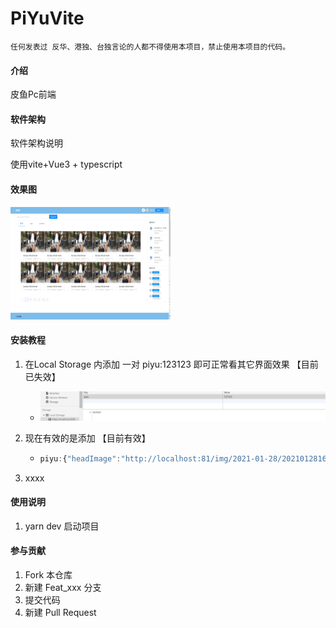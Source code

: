 # PiYuVite

`任何发表过 反华、港独、台独言论的人都不得使用本项目，禁止使用本项目的代码。`



#### 介绍

皮鱼Pc前端

#### 软件架构
软件架构说明

使用vite+Vue3 + typescript

#### 效果图

<img src="README.assets/1611570358798.png" alt="1611570358798" style="zoom: 25%;" />


#### 安装教程

1.  在Local Storage 内添加 一对 piyu:123123 即可正常看其它界面效果 【目前已失效】
    
    * ![1611570559026](README.assets/1611570559026.png)
    
2. 现在有效的是添加 【目前有效】

   * ```js
     piyu:{"headImage":"http://localhost:81/img/2021-01-28/20210128163815295598afdd6d49ff905bf7cb8bdc3595.jpg","username":"pipihao","token":"eyJ0eXAiOiJKV1QiLCJhbGciOiJIUzI1NiJ9.eyJleHAiOjE2MTI0NDIzNzcsInVzZXJJZCI6IjEwMDA2IiwidXNlcm5hbWUiOiJwaXBpaGFvIn0.28t7Qw72EmaRzoT-tdgkzXKP1Vl1nckJD-ZaChdrJQ8"}
     ```

3. xxxx

#### 使用说明

1.  yarn dev 启动项目

#### 参与贡献

1.  Fork 本仓库
2.  新建 Feat_xxx 分支
3.  提交代码
4.  新建 Pull Request
